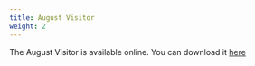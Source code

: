 ```yaml
---
title: August Visitor
weight: 2
---
```


The August Visitor is available online. You can download it  [here](/visitor)